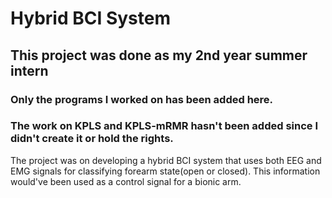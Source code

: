 # Hybrid BCI System
## This project was done as my 2nd year summer intern
### Only the programs I worked on has been added here.
### The work on KPLS and KPLS-mRMR hasn't been added since I didn't create it or hold the rights.

The project was on developing a hybrid BCI system that uses both EEG and EMG signals for classifying forearm state(open or closed). This information would've been used as a control signal for a bionic arm.
